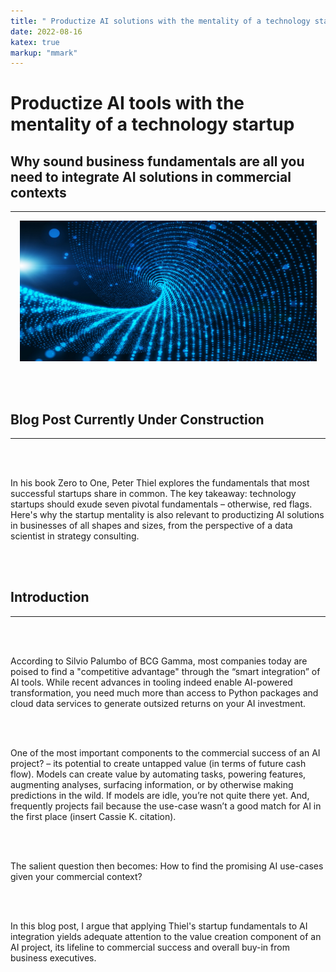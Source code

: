 ```yaml
---
title: " Productize AI solutions with the mentality of a technology startup."
date: 2022-08-16
katex: true
markup: "mmark"
---
```

# Productize AI tools with the mentality of a technology startup

## Why sound business fundamentals are all you need to integrate AI solutions in commercial contexts
---

<p align="center"> <img src="/posts/blog_AI_image_2.jpeg"/ width = "475" height = "225"> </p>

<br><br>

## Blog Post Currently Under Construction 

---

<br><br>

In his book Zero to One, Peter Thiel explores the fundamentals that most successful startups share in common. The key takeaway: technology startups should exude seven pivotal fundamentals – otherwise, red flags. Here's why the startup mentality is also relevant to productizing AI solutions in businesses of all shapes and sizes, from the perspective of a data scientist in strategy consulting.

<br><br>

## Introduction
---

<br><br>

According to Silvio Palumbo of BCG Gamma, most companies today are poised to find a "competitive advantage" through the “smart integration” of AI tools. While recent advances in tooling indeed enable AI-powered transformation, you need much more than access to Python packages and cloud data services to generate outsized returns on your AI investment.  

<br><br>


One of the most important components to the commercial success of an AI project? – its potential to create untapped value (in terms of future cash flow). Models can create value by automating tasks, powering features, augmenting analyses, surfacing information, or by otherwise making predictions in the wild. If models are idle, you’re not quite there yet. And, frequently projects fail because the use-case wasn’t a good match for AI in the first place (insert Cassie K. citation). 

<br><br>

The salient question then becomes: How to find the promising AI use-cases given your commercial context? 

<br><br>

In this blog post, I argue that applying Thiel's startup fundamentals to AI integration yields adequate attention to the value creation component of an AI project, its lifeline to commercial success and overall buy-in from business executives.

<br><br>


